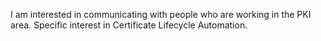 I am interested in communicating with people who are working in the PKI area.
Specific interest in Certificate Lifecycle Automation.

